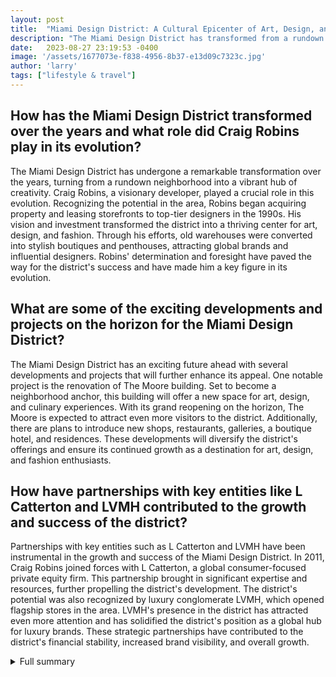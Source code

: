 ```yaml
---
layout: post
title:  "Miami Design District: A Cultural Epicenter of Art, Design, and Fashion"
description: "The Miami Design District has transformed from a rundown neighborhood to a vibrant hub of creativity, attracting art, design, and fashion lovers from around the world."
date:   2023-08-27 23:19:53 -0400
image: '/assets/1677073e-f838-4956-8b37-e13d09c7323c.jpg'
author: 'larry'
tags: ["lifestyle & travel"]
---
```


## How has the Miami Design District transformed over the years and what role did Craig Robins play in its evolution?
The Miami Design District has undergone a remarkable transformation over the years, turning from a rundown neighborhood into a vibrant hub of creativity. Craig Robins, a visionary developer, played a crucial role in this evolution. Recognizing the potential in the area, Robins began acquiring property and leasing storefronts to top-tier designers in the 1990s. His vision and investment transformed the district into a thriving center for art, design, and fashion. Through his efforts, old warehouses were converted into stylish boutiques and penthouses, attracting global brands and influential designers. Robins' determination and foresight have paved the way for the district's success and have made him a key figure in its evolution.

## What are some of the exciting developments and projects on the horizon for the Miami Design District?
The Miami Design District has an exciting future ahead with several developments and projects that will further enhance its appeal. One notable project is the renovation of The Moore building. Set to become a neighborhood anchor, this building will offer a new space for art, design, and culinary experiences. With its grand reopening on the horizon, The Moore is expected to attract even more visitors to the district. Additionally, there are plans to introduce new shops, restaurants, galleries, a boutique hotel, and residences. These developments will diversify the district's offerings and ensure its continued growth as a destination for art, design, and fashion enthusiasts.

## How have partnerships with key entities like L Catterton and LVMH contributed to the growth and success of the district?
Partnerships with key entities such as L Catterton and LVMH have been instrumental in the growth and success of the Miami Design District. In 2011, Craig Robins joined forces with L Catterton, a global consumer-focused private equity firm. This partnership brought in significant expertise and resources, further propelling the district's development. The district's potential was also recognized by luxury conglomerate LVMH, which opened flagship stores in the area. LVMH's presence in the district has attracted even more attention and has solidified the district's position as a global hub for luxury brands. These strategic partnerships have contributed to the district's financial stability, increased brand visibility, and overall growth.

<details>
  <summary>Full summary</summary>
The Miami Design District has transformed from a rundown neighborhood to a vibrant hub of creativity, attracting art, design, and fashion lovers from around the world. Developer Craig Robins played a pivotal role in the district's evolution in the 1990s. Seeing the potential in the former pineapple plantation, Robins began acquiring property and leasing storefronts to top-tier designers.<br><br>The Design District has continued to grow and evolve over the years, with exciting developments on the horizon. One of the most highly anticipated projects is the renovation of The Moore building, which will serve as a neighborhood anchor. With its grand reopening just around the corner, the building is set to become a hub for art, design, and culinary experiences.<br><br>The explosion of annual art fairs in Miami has put the city on the global cultural map. The de la Cruz Collection and the Institute of Contemporary Art, Miami are must-visit destinations for contemporary art enthusiasts. These institutions showcase impressive exhibitions year-round, elevating the level of work shown in the district.<br><br>When it comes to dining, the Miami Design District offers a diverse culinary scene. Visitors can indulge in global bites at popular spots like Mandolin Aegean Bistro and MIA Market, which offer a variety of cuisines. The Moore building, once a furniture showroom, now houses a restaurant, a members' club, and a coworking space, with well-appointed hotel rooms soon to be added.<br><br>One of the highlights of the Miami Design District is its idiosyncratic style. Clothing stores like Alchemist, MRKT, and Patron of the New offer bold and relaxed fashion choices that reflect the unique spirit of the district. For those looking to bring a touch of Moroccan artisanship into their lives, Tighemi and Tighemi Concept are must-visit design shops. Local designer Matthew Chevallard also has several shops in the district, including Concetto Limone, Blu Scarpa, and The Office.<br><br>The Miami Design District's transformation and growth have been further supported by key partnerships. L Catterton, a global consumer-focused private equity firm, joined forces with Craig Robins in 2011, bringing in expertise and resources. The district's potential was recognized by luxury conglomerate LVMH, which opened flagship stores in the area.<br><br>Today, the Miami Design District stands as the city's cultural epicenter. Its vibrant community is home to renowned design brands, art collections, world-class dining experiences, and refined outdoor spaces. The district's commitment to exceptional architecture, design, and experiences continues to drive its success.<br><br>Exciting developments are on the horizon for the Miami Design District. New shops, restaurants, galleries, a boutique hotel, and residences are set to enhance the district's offerings, ensuring that it remains a long-reaching and exciting destination for art, design, and fashion enthusiasts.
</details>
